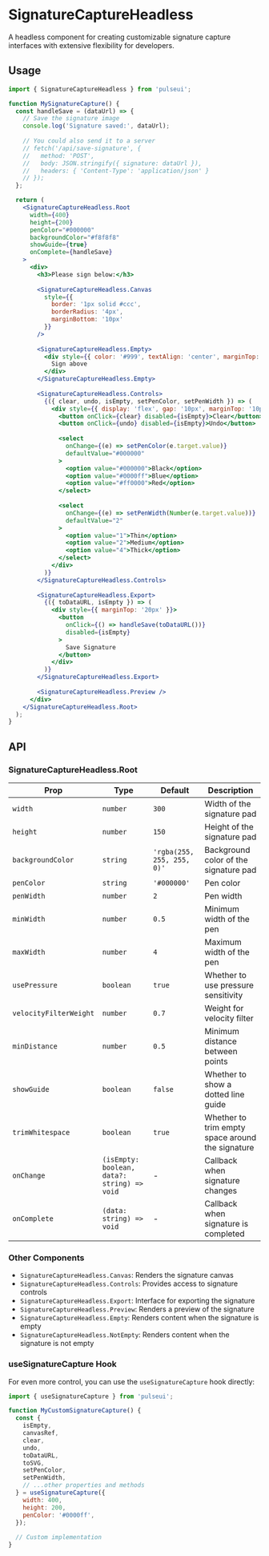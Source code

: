 # SignatureCaptureHeadless

A headless component for creating customizable signature capture interfaces with extensive flexibility for developers.

## Usage

```jsx
import { SignatureCaptureHeadless } from 'pulseui';

function MySignatureCapture() {
  const handleSave = (dataUrl) => {
    // Save the signature image
    console.log('Signature saved:', dataUrl);
    
    // You could also send it to a server
    // fetch('/api/save-signature', {
    //   method: 'POST',
    //   body: JSON.stringify({ signature: dataUrl }),
    //   headers: { 'Content-Type': 'application/json' }
    // });
  };

  return (
    <SignatureCaptureHeadless.Root
      width={400}
      height={200}
      penColor="#000000"
      backgroundColor="#f8f8f8"
      showGuide={true}
      onComplete={handleSave}
    >
      <div>
        <h3>Please sign below:</h3>
        
        <SignatureCaptureHeadless.Canvas 
          style={{ 
            border: '1px solid #ccc',
            borderRadius: '4px',
            marginBottom: '10px'
          }} 
        />
        
        <SignatureCaptureHeadless.Empty>
          <div style={{ color: '#999', textAlign: 'center', marginTop: '5px' }}>
            Sign above
          </div>
        </SignatureCaptureHeadless.Empty>
        
        <SignatureCaptureHeadless.Controls>
          {({ clear, undo, isEmpty, setPenColor, setPenWidth }) => (
            <div style={{ display: 'flex', gap: '10px', marginTop: '10px' }}>
              <button onClick={clear} disabled={isEmpty}>Clear</button>
              <button onClick={undo} disabled={isEmpty}>Undo</button>
              
              <select 
                onChange={(e) => setPenColor(e.target.value)}
                defaultValue="#000000"
              >
                <option value="#000000">Black</option>
                <option value="#0000ff">Blue</option>
                <option value="#ff0000">Red</option>
              </select>
              
              <select 
                onChange={(e) => setPenWidth(Number(e.target.value))}
                defaultValue="2"
              >
                <option value="1">Thin</option>
                <option value="2">Medium</option>
                <option value="4">Thick</option>
              </select>
            </div>
          )}
        </SignatureCaptureHeadless.Controls>
        
        <SignatureCaptureHeadless.Export>
          {({ toDataURL, isEmpty }) => (
            <div style={{ marginTop: '20px' }}>
              <button 
                onClick={() => handleSave(toDataURL())}
                disabled={isEmpty}
              >
                Save Signature
              </button>
            </div>
          )}
        </SignatureCaptureHeadless.Export>
        
        <SignatureCaptureHeadless.Preview />
      </div>
    </SignatureCaptureHeadless.Root>
  );
}
```

## API

### SignatureCaptureHeadless.Root

| Prop | Type | Default | Description |
|------|------|---------|-------------|
| `width` | `number` | `300` | Width of the signature pad |
| `height` | `number` | `150` | Height of the signature pad |
| `backgroundColor` | `string` | `'rgba(255, 255, 255, 0)'` | Background color of the signature pad |
| `penColor` | `string` | `'#000000'` | Pen color |
| `penWidth` | `number` | `2` | Pen width |
| `minWidth` | `number` | `0.5` | Minimum width of the pen |
| `maxWidth` | `number` | `4` | Maximum width of the pen |
| `usePressure` | `boolean` | `true` | Whether to use pressure sensitivity |
| `velocityFilterWeight` | `number` | `0.7` | Weight for velocity filter |
| `minDistance` | `number` | `0.5` | Minimum distance between points |
| `showGuide` | `boolean` | `false` | Whether to show a dotted line guide |
| `trimWhitespace` | `boolean` | `true` | Whether to trim empty space around the signature |
| `onChange` | `(isEmpty: boolean, data?: string) => void` | - | Callback when signature changes |
| `onComplete` | `(data: string) => void` | - | Callback when signature is completed |

### Other Components

- `SignatureCaptureHeadless.Canvas`: Renders the signature canvas
- `SignatureCaptureHeadless.Controls`: Provides access to signature controls
- `SignatureCaptureHeadless.Export`: Interface for exporting the signature
- `SignatureCaptureHeadless.Preview`: Renders a preview of the signature
- `SignatureCaptureHeadless.Empty`: Renders content when the signature is empty
- `SignatureCaptureHeadless.NotEmpty`: Renders content when the signature is not empty

### useSignatureCapture Hook

For even more control, you can use the `useSignatureCapture` hook directly:

```jsx
import { useSignatureCapture } from 'pulseui';

function MyCustomSignatureCapture() {
  const {
    isEmpty,
    canvasRef,
    clear,
    undo,
    toDataURL,
    toSVG,
    setPenColor,
    setPenWidth,
    // ...other properties and methods
  } = useSignatureCapture({
    width: 400,
    height: 200,
    penColor: '#0000ff',
  });
  
  // Custom implementation
}
```
